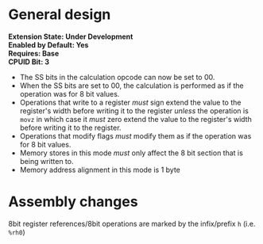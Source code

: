 # General design

**Extension State: Under Development**  
**Enabled by Default: Yes**  
**Requires: Base**  
**CPUID Bit: 3**

- The SS bits in the calculation opcode can now be set to 00.
- When the SS bits are set to 00, the calculation is performed as if the operation was for 8 bit values.
- Operations that write to a register _must_ sign extend the value to the register's width before writing it to the register _unless_ the operation is `movz` in which case it _must_ zero extend the value to the register's width before writing it to the register.
- Operations that modify flags _must_ modify them as if the operation was for 8 bit values.
- Memory stores in this mode _must_ only affect the 8 bit section that is being written to.
- Memory address alignment in this mode is 1 byte


# Assembly changes

8bit register references/8bit operations are marked by the infix/prefix `h` (i.e. `%rh0`)
